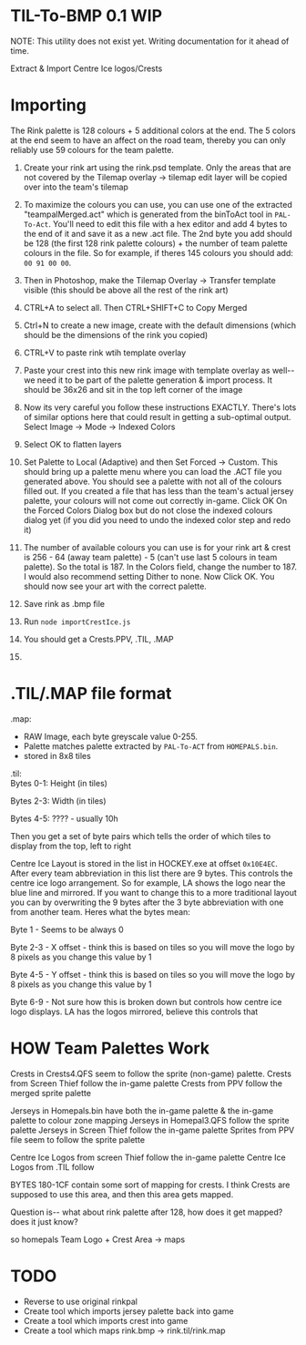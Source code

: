 # TIL-To-BMP 0.1 WIP

NOTE: This utility does not exist yet. Writing documentation for it ahead of time.

Extract & Import Centre Ice logos/Crests

# Importing
The Rink palette is 128 colours + 5 additional colors at the end. The 5 colors at the end seem to have an affect on the road team, thereby you can only reliably use 59 colours for the team palette.

1. Create your rink art using the rink.psd template. Only the areas that are not covered by the Tilemap overlay -> tilemap edit layer will be copied over into the team's tilemap

2. To maximize the colours you can use, you can use one of the extracted "<team>teampalMerged.act" which is generated from the binToAct tool in `PAL-To-Act`. You'll need to edit this file with a hex editor and add 4 bytes to the end of it and save it as a new .act file. The 2nd byte you add should be 128 (the first 128 rink palette colours) + the number of team palette colours in the file. So for example, if theres 145 colours you should add: `00 91 00 00`.

2. Then in Photoshop, make the Tilemap Overlay -> Transfer template visible (this should be above all the rest of the rink art)

3. CTRL+A to select all. Then CTRL+SHIFT+C to Copy Merged

4. Ctrl+N to create a new image, create with the default dimensions (which should be the dimensions of the rink you copied)

5. CTRL+V to paste rink wtih template overlay

6. Paste your crest into this new rink image with template overlay as well-- we need it to be part of the palette generation & import process. It should be 36x26 and sit in the top left corner of the image

7. Now its very careful you follow these instructions EXACTLY. There's lots of similar options here that could result in getting a sub-optimal output. Select Image -> Mode -> Indexed Colors

8. Select OK to flatten layers

9. Set Palette to Local (Adaptive) and then Set Forced -> Custom. This should bring up a palette menu where you can load the .ACT file you generated above. You should see a palette with not all of the colours filled out. If you created a file that has less than the team's actual jersey palette, your colours will not come out correctly in-game. Click OK On the Forced Colors Dialog box but do not close the indexed colours dialog yet (if you did you need to undo the indexed color step and redo it)

10. The number of available colours you can use is for your rink art & crest is 256 - 64 (away team palette) - 5 (can't use last 5 colours in team palette). So the total is 187. In the Colors field, change the number to 187. I would also recommend setting Dither to none. Now Click OK. You should now see your art with the correct palette.

11. Save rink as .bmp file

12. Run `node importCrestIce.js`

13. You should get a Crests.PPV, <team>.TIL, <team>.MAP

14. 

# .TIL/.MAP file format
.map:
- RAW Image, each byte greyscale value 0-255. 
- Palette matches palette extracted by `PAL-To-ACT` from `HOMEPALS.bin`.
- stored in 8x8 tiles

.til:  
Bytes 0-1: Height (in tiles)  

Bytes 2-3: Width (in tiles)  

Bytes 4-5: ???? - usually 10h  

Then you get a set of byte pairs which tells the order of which tiles to display from the top, left to right  

Centre Ice Layout is stored in the list in HOCKEY.exe at offset `0x10E4EC`. After every team abbreviation in this list there are 9 bytes. This controls the centre ice logo arrangement. So for example, LA shows the logo near the blue line and mirrored. If you want to change this to a more traditional layout you can by overwriting the 9 bytes after the 3 byte abbreviation with one from another team. Heres what the bytes mean:

Byte 1 - Seems to be always 0  

Byte 2-3 - X offset - think this is based on tiles so you will move the logo by 8 pixels as you change this value by 1  

Byte 4-5 - Y offset - think this is based on tiles so you will move the logo by 8 pixels as you change this value by 1  

Byte 6-9 - Not sure how this is broken down but controls how centre ice logo displays. LA has the logos mirrored, believe this controls that  

# HOW Team Palettes Work
Crests in Crests4.QFS seem to follow the sprite (non-game) palette.
Crests from Screen Thief follow the in-game palette
Crests from PPV follow the merged sprite palette

Jerseys in Homepals.bin have both the in-game palette & the in-game palette to colour zone mapping
Jerseys in Homepal3.QFS follow the sprite palette
Jerseys in Screen Thief follow the in-game palette
Sprites from PPV file seem to follow the sprite palette

Centre Ice Logos from screen Thief follow the in-game palette
Centre Ice Logos from .TIL follow

BYTES 180-1CF contain some sort of mapping for crests. I think Crests are supposed to use this area, and then this area gets mapped.

Question is-- what about rink palette after 128, how does it get mapped? does it just know?


so homepals Team Logo + Crest Area -> maps


# TODO
- Reverse to use original rinkpal
- Create tool which imports jersey palette back into game
- Create a tool which imports crest into game
- Create a tool which maps rink.bmp -> rink.til/rink.map
